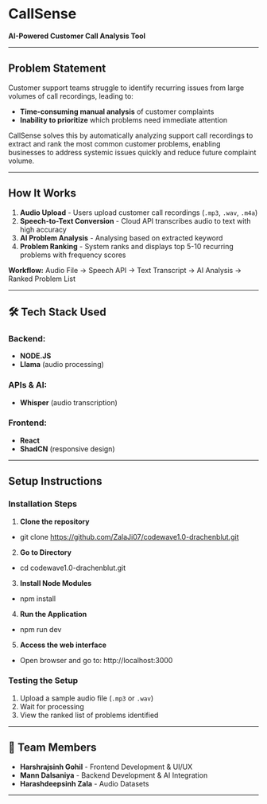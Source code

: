 # CallSense 

**AI-Powered Customer Call Analysis Tool**

---

##  Problem Statement

Customer support teams struggle to identify recurring issues from large volumes of call recordings, leading to:

- **Time-consuming manual analysis** of customer complaints  
- **Inability to prioritize** which problems need immediate attention

CallSense solves this by automatically analyzing support call recordings to extract and rank the most common customer problems, enabling businesses to address systemic issues quickly and reduce future complaint volume.

---

##  How It Works

1. **Audio Upload** - Users upload customer call recordings (`.mp3`, `.wav`, `.m4a`)
2. **Speech-to-Text Conversion** - Cloud API transcribes audio to text with high accuracy
3. **AI Problem Analysis** - Analysing based on extracted keyword
4. **Problem Ranking** - System ranks and displays top 5-10 recurring problems with frequency scores

**Workflow:**
Audio File → Speech API → Text Transcript → AI Analysis → Ranked Problem List


---

## 🛠️ Tech Stack Used

### Backend:
- **NODE.JS**
- **Llama** (audio processing)

### APIs & AI:
- **Whisper** (audio transcription)

### Frontend:
- **React**
- **ShadCN** (responsive design)

---

## Setup Instructions


### Installation Steps

1. **Clone the repository**
- git clone https://github.com/ZalaJi07/codewave1.0-drachenblut.git

2. **Go to Directory**
- cd codewave1.0-drachenblut.git

3. **Install Node Modules**
- npm install

4. **Run the Application**
- npm run dev

5. **Access the web interface**
- Open browser and go to: http://localhost:3000

### Testing the Setup
1. Upload a sample audio file (`.mp3` or `.wav`)
2. Wait for processing
3. View the ranked list of problems identified

---

## 👥 Team Members

- **Harshrajsinh Gohil** - Frontend Development & UI/UX
- **Mann Dalsaniya** - Backend Development & AI Integration
- **Harashdeepsinh Zala** - Audio Datasets

---
